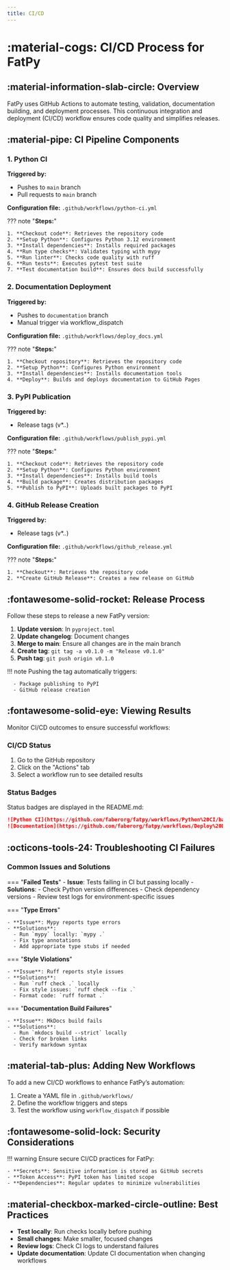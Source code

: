 ```yaml
---
title: CI/CD
---
```



# :material-cogs: CI/CD Process for FatPy

## :material-information-slab-circle: Overview

FatPy uses GitHub Actions to automate testing, validation, documentation building, and deployment processes. This continuous integration and deployment (CI/CD) workflow ensures code quality and simplifies releases.

## :material-pipe: CI Pipeline Components

### 1. Python CI

**Triggered by:**

- Pushes to `main` branch
- Pull requests to `main` branch

**Configuration file:** `.github/workflows/python-ci.yml`

??? note "**Steps:**"

    1. **Checkout code**: Retrieves the repository code
    2. **Setup Python**: Configures Python 3.12 environment
    3. **Install dependencies**: Installs required packages
    4. **Run type checks**: Validates typing with mypy
    5. **Run linter**: Checks code quality with ruff
    6. **Run tests**: Executes pytest test suite
    7. **Test documentation build**: Ensures docs build successfully

### 2. Documentation Deployment

**Triggered by:**

- Pushes to `documentation` branch
- Manual trigger via workflow_dispatch

**Configuration file:** `.github/workflows/deploy_docs.yml`

??? note "**Steps:**"

    1. **Checkout repository**: Retrieves the repository code
    2. **Setup Python**: Configures Python environment
    3. **Install dependencies**: Installs documentation tools
    4. **Deploy**: Builds and deploys documentation to GitHub Pages

### 3. PyPI Publication

**Triggered by:**

- Release tags (v*.*.*)

**Configuration file:** `.github/workflows/publish_pypi.yml`

??? note "**Steps:**"

    1. **Checkout code**: Retrieves the repository code
    2. **Setup Python**: Configures Python environment
    3. **Install dependencies**: Installs build tools
    4. **Build package**: Creates distribution packages
    5. **Publish to PyPI**: Uploads built packages to PyPI

### 4. GitHub Release Creation

**Triggered by:**

- Release tags (v*.*.*)

**Configuration file:** `.github/workflows/github_release.yml`

??? note "**Steps:**"

    1. **Checkout**: Retrieves the repository code
    2. **Create GitHub Release**: Creates a new release on GitHub

## :fontawesome-solid-rocket: Release Process

Follow these steps to release a new FatPy version:

1. **Update version**: In `pyproject.toml`
2. **Update changelog**: Document changes
3. **Merge to main**: Ensure all changes are in the main branch
4. **Create tag**: `git tag -a v0.1.0 -m "Release v0.1.0"`
5. **Push tag**: `git push origin v0.1.0`

!!! note
    Pushing the tag automatically triggers:

      - Package publishing to PyPI
      - GitHub release creation

## :fontawesome-solid-eye: Viewing Results

Monitor CI/CD outcomes to ensure successful workflows:

### CI/CD Status

1. Go to the GitHub repository
2. Click on the "Actions" tab
3. Select a workflow run to see detailed results

### Status Badges

Status badges are displayed in the README.md:

```markdown
![Python CI](https://github.com/faberorg/fatpy/workflows/Python%20CI/badge.svg)
![Documentation](https://github.com/faberorg/fatpy/workflows/Deploy%20Documentation/badge.svg)
```

## :octicons-tools-24: Troubleshooting CI Failures

### Common Issues and Solutions

=== "**Failed Tests**"
    - **Issue**: Tests failing in CI but passing locally
    - **Solutions**:
      - Check Python version differences
      - Check dependency versions
      - Review test logs for environment-specific issues

=== "**Type Errors**"

    - **Issue**: Mypy reports type errors
    - **Solutions**:
      - Run `mypy` locally: `mypy .`
      - Fix type annotations
      - Add appropriate type stubs if needed

=== "**Style Violations**"

    - **Issue**: Ruff reports style issues
    - **Solutions**:
      - Run `ruff check .` locally
      - Fix style issues: `ruff check --fix .`
      - Format code: `ruff format .`

=== "**Documentation Build Failures**"

    - **Issue**: MkDocs build fails
    - **Solutions**:
      - Run `mkdocs build --strict` locally
      - Check for broken links
      - Verify markdown syntax

## :material-tab-plus: Adding New Workflows

To add a new CI/CD workflows to enhance FatPy’s automation:

1. Create a YAML file in `.github/workflows/`
2. Define the workflow triggers and steps
3. Test the workflow using `workflow_dispatch` if possible

## :fontawesome-solid-lock: Security Considerations

!!! warning
    Ensure secure CI/CD practices for FatPy:

    - **Secrets**: Sensitive information is stored as GitHub secrets
    - **Token Access**: PyPI token has limited scope
    - **Dependencies**: Regular updates to minimize vulnerabilities

## :material-checkbox-marked-circle-outline: Best Practices

- **Test locally**: Run checks locally before pushing
- **Small changes**: Make smaller, focused changes
- **Review logs**: Check CI logs to understand failures
- **Update documentation**: Update CI documentation when changing workflows
